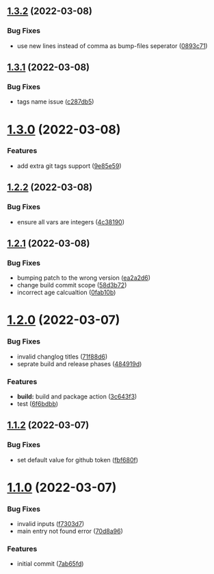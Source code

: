 ## [1.3.2](https://github.com/chaospad/releaser/compare/v1.3.1...v1.3.2) (2022-03-08)


### Bug Fixes

* use new lines instead of comma as bump-files seperator ([0893c71](https://github.com/chaospad/releaser/commit/0893c7147bf2832651afe1cb7f6b96b537621f2d))



## [1.3.1](https://github.com/chaospad/releaser/compare/v1.3.0...v1.3.1) (2022-03-08)


### Bug Fixes

* tags name issue ([c287db5](https://github.com/chaospad/releaser/commit/c287db5d99d25e65e3e26c8666498494f4396d18))



# [1.3.0](https://github.com/chaospad/releaser/compare/v1.2.2...v1.3.0) (2022-03-08)


### Features

* add extra git tags support ([9e85e59](https://github.com/chaospad/releaser/commit/9e85e59bcf3816c165ee1844bf571596455df5ca))



## [1.2.2](https://github.com/chaospad/releaser/compare/v1.2.1...v1.2.2) (2022-03-08)


### Bug Fixes

* ensure all vars are integers ([4c38190](https://github.com/chaospad/releaser/commit/4c3819013dfacbf480c79eef74aed6e57c0d3823))



## [1.2.1](https://github.com/chaospad/releaser/compare/v1.2.0...v1.2.1) (2022-03-08)


### Bug Fixes

* bumping patch to the wrong version ([ea2a2d6](https://github.com/chaospad/releaser/commit/ea2a2d6f9633a3b4f22ea133754aaaf6d0a31e48))
* change build commit scope ([58d3b72](https://github.com/chaospad/releaser/commit/58d3b7200d64f946c4a9f2840108a3d9af127563))
* incorrect age calcualtion ([0fab10b](https://github.com/chaospad/releaser/commit/0fab10b0a24f79994a9dbf8597a1f1cbcb0d111c))



# [1.2.0](https://github.com/chaospad/releaser/compare/v1.1.2...v1.2.0) (2022-03-07)


### Bug Fixes

* invalid changlog titles ([71f88d6](https://github.com/chaospad/releaser/commit/71f88d6537a3bb0e6539fd0a375c40de81ba765b))
* seprate build and release phases ([484919d](https://github.com/chaospad/releaser/commit/484919d36213e6217a49aacc16ee9a61cc802163))


### Features

* **build:** build and package action ([3c643f3](https://github.com/chaospad/releaser/commit/3c643f3db3382c8225bc68550e21c3ce0cda9050))
* test ([6f6bdbb](https://github.com/chaospad/releaser/commit/6f6bdbba27295b3092b68f0d59874a2ef96f9eb7))



## [1.1.2](https://github.com/chaospad/releaser/compare/v1.1.0...v1.1.2) (2022-03-07)


### Bug Fixes

* set default value for github token ([fbf680f](https://github.com/chaospad/releaser/commit/fbf680f5b5454e6265c32ee2695b7a6441ee12a9))



# [1.1.0](https://github.com/chaospad/releaser/compare/7ab65fd8557ee4ceac4ccdfcc050520b926d72fb...v1.1.0) (2022-03-07)


### Bug Fixes

* invalid inputs ([f7303d7](https://github.com/chaospad/releaser/commit/f7303d789ee9d15d860589bb40b49caa1b37a1ab))
* main entry not found error ([70d8a96](https://github.com/chaospad/releaser/commit/70d8a96f2ed68f325b34680560259c0e1525412c))


### Features

* initial commit ([7ab65fd](https://github.com/chaospad/releaser/commit/7ab65fd8557ee4ceac4ccdfcc050520b926d72fb))




